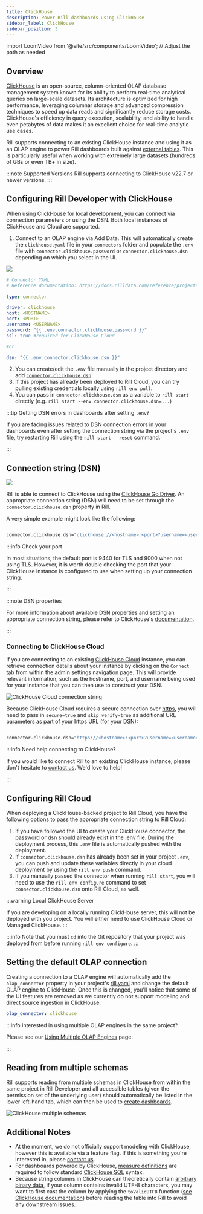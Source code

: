 ```yaml
---
title: ClickHouse
description: Power Rill dashboards using ClickHouse
sidebar_label: ClickHouse
sidebar_position: 3
---
```

import LoomVideo from '@site/src/components/LoomVideo'; // Adjust the path as needed


<LoomVideo loomId='b96143c386104576bcfe6cabe1038c38' />


## Overview

[ClickHouse](https://clickhouse.com/docs/en/intro) is an open-source, column-oriented OLAP database management system known for its ability to perform real-time analytical queries on large-scale datasets. Its architecture is optimized for high performance, leveraging columnar storage and advanced compression techniques to speed up data reads and significantly reduce storage costs. ClickHouse's efficiency in query execution, scalability, and ability to handle even petabytes of data makes it an excellent choice for real-time analytic use cases. 

Rill supports connecting to an existing ClickHouse instance and using it as an OLAP engine to power Rill dashboards built against [external tables](../../concepts/OLAP#external-olap-tables). This is particularly useful when working with extremely large datasets (hundreds of GBs or even TB+ in size).



:::note Supported Versions
Rill supports connecting to ClickHouse v22.7 or newer versions.
:::

## Configuring Rill Developer with ClickHouse

When using ClickHouse for local development, you can connect via connection parameters or using the DSN. Both local instances of ClickHouse and Cloud are supported. 

1. Connect to an OLAP engine via Add Data. This will automatically create the `clickhouse.yaml` file in your `connectors` folder and populate the `.env` file with `connector.clickhouse.password` or `connector.clickhouse.dsn` depending on which you select in the UI. 

<img src = '/img/reference/olap-engines/clickhouse/clickhouse-parameters.png' class='rounded-gif' />
<br />

```yaml
# Connector YAML
# Reference documentation: https://docs.rilldata.com/reference/project-files/connectors
  
type: connector

driver: clickhouse
host: <HOSTNAME>
port: <PORT>
username: <USERNAME>
password: "{{ .env.connector.clickhouse.password }}"
ssl: true #required for ClickHouse Cloud

#or 

dsn: "{{ .env.connector.clickhouse.dsn }}"
```

2. You can create/edit the `.env` file manually in the project directory and add [`connector.clickhouse.dsn`](#connection-string-dsn)
3. If this project has already been deployed to Rill Cloud, you can  try pulling existing credentials locally using `rill env pull`.
4. You can pass in `connector.clickhouse.dsn` as a variable to `rill start` directly (e.g. `rill start --env connector.clickhouse.dsn=...`)

:::tip Getting DSN errors in dashboards after setting `.env`?

If you are facing issues related to DSN connection errors in your dashboards even after setting the connection string via the project's `.env` file, try restarting Rill using the `rill start --reset` command.

:::

## Connection string (DSN)

<img src = '/img/reference/olap-engines/clickhouse/clickhouse-dsn.png' class='rounded-gif' />
<br />

Rill is able to connect to ClickHouse using the [ClickHouse Go Driver](https://clickhouse.com/docs/en/integrations/go). An appropriate connection string (DSN) will need to be set through the `connector.clickhouse.dsn` property in Rill.

A very simple example might look like the following:

```bash

connector.clickhouse.dsn="clickhouse://<hostname>:<port>?username=<username>&password=<password>"

```

:::info Check your port

In most situations, the default port is 9440 for TLS and 9000 when not using TLS. However, it is worth double checking the port that your ClickHouse instance is configured to use when setting up your connection string.

:::

:::note DSN properties

For more information about available DSN properties and setting an appropriate connection string, please refer to ClickHouse's [documentation](https://github.com/ClickHouse/clickhouse-go?tab=readme-ov-file#dsn).

:::

### Connecting to ClickHouse Cloud

If you are connecting to an existing [ClickHouse Cloud](https://clickhouse.com/cloud) instance, you can retrieve connection details about your instance by clicking on the `Connect` tab from within the admin settings navigation page. This will provide relevant information, such as the hostname, port, and username being used for your instance that you can then use to construct your DSN.

![ClickHouse Cloud connection string](/img/reference/olap-engines/clickhouse/clickhouse-cloud.png)

Because ClickHouse Cloud requires a secure connection over [https](https://github.com/ClickHouse/clickhouse-go?tab=readme-ov-file#http-support-experimental), you will need to pass in `secure=true` and `skip_verify=true` as additional URL parameters as part of your https URL (for your DSN):

```bash

connector.clickhouse.dsn="https://<hostname>:<port>?username=<username>&password=<password>&secure=true&skip_verify=true"

```

:::info Need help connecting to ClickHouse?

If you would like to connect Rill to an existing ClickHouse instance, please don't hesitate to [contact us](../../contact.md). We'd love to help!

:::


## Configuring Rill Cloud

When deploying a ClickHouse-backed project to Rill Cloud, you have the following options to pass the appropriate connection string to Rill Cloud:
1.  If you have followed the UI to create your ClickHouse connector, the password or dsn should already exist in the .env file. During the deployment process, this `.env` file is automatically pushed with the deployment.
2.  If `connector.clickhouse.dsn` has already been set in your project `.env`, you can push and update these variables directly in your cloud deployment by using the `rill env push` command.
3. If you manually passed the connector when running `rill start`, you will need to use the `rill env configure` command to set `connector.clickhouse.dsn` onto Rill Cloud, as well. 

:::warning Local ClickHouse Server

If you are developing on a locally running ClickHouse server, this will not be deployed with you project. You will either need to use ClickHouse Cloud or Managed ClickHouse.
:::

:::info
Note that you must `cd` into the Git repository that your project was deployed from before running `rill env configure`.
:::

## Setting the default OLAP connection
Creating a connection to a OLAP engine will automatically add the `olap_connector` property in your project's [rill.yaml](../project-files/rill-yaml.md) and change the default OLAP engine to ClickHouse. Once this is changed, you'll notice that some of the UI features are removed as we currently do not support modeling and direct source ingestion in ClickHouse. 

```yaml
olap_connector: clickhouse
```

:::info Interested in using multiple OLAP engines in the same project?

Please see our [Using Multiple OLAP Engines](multiple-olap.md) page.

:::

## Reading from multiple schemas

Rill supports reading from multiple schemas in ClickHouse from within the same project in Rill Developer and all accessible tables (given the permission set of the underlying user) should automatically be listed in the lower left-hand tab, which can then be used to [create dashboards](/build/dashboards/).

![ClickHouse multiple schemas](/img/reference/olap-engines/clickhouse/clickhouse-multiple-schemas.png)



## Additional Notes

- At the moment, we do not officially support modeling with ClickHouse, however this is available via a feature flag. If this is something you're interested in, please [contact us](../../contact.md).
- For dashboards powered by ClickHouse, [measure definitions](/build/metrics-view/metrics-view.md#measures) are required to follow standard [ClickHouse SQL](https://clickhouse.com/docs/en/sql-reference) syntax.
- Because string columns in ClickHouse can theoretically contain [arbitrary binary data](https://github.com/ClickHouse/ClickHouse/issues/2976#issuecomment-416694860), if your column contains invalid UTF-8 characters, you may want to first cast the column by applying the `toValidUTF8` function ([see ClickHouse documentation](https://clickhouse.com/docs/en/sql-reference/functions/string-functions#tovalidutf8)) before reading the table into Rill to avoid any downstream issues.
